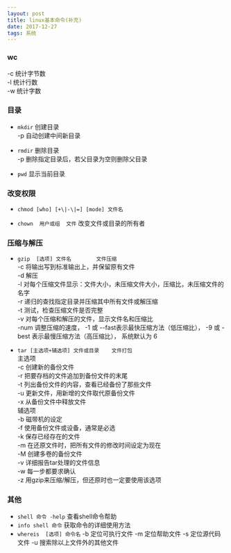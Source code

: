 ```yaml
---
layout: post
title: linux基本命令(补充)
date: 2017-12-27
tags: 系统
---
```


### wc   
-c     统计字节数   
-l    统计行数   
-w    统计字数     

### 目录     
* `mkdir`    创建目录   
    -p    自动创建中间新目录

* `rmdir`    删除目录      
    -p    删除指定目录后，若父目录为空则删除父目录    

* `pwd`        显示当前目录   

### 改变权限    
* `chmod [who] [+\|-\|=] [mode] 文件名`      

* `chown  用户或组  文件`      改变文件或目录的所有者   

### 压缩与解压   
* `gzip  [选项] 文件名        文件压缩`   
    -c        将输出写到标准输出上，并保留原有文件    
    -d        解压   
    -l        对每个压缩文件显示：文件大小，未压缩文件大小，压缩比，未压缩文件的名字   
    -r        递归的查找指定目录并压缩其中所有文件或解压缩   
    -t        测试，检查压缩文件是否完整    
    -v        对每个压缩和解压的文件，显示文件名和压缩比   
    -num      调整压缩的速度， -1 或 --fast表示最快压缩方法（低压缩比），
            -9 或 -best 表示最慢压缩方法（高压缩比）， 系统默认为 6    
            
* `tar [主选项+辅选项] 文件或目录    文件打包`    
    主选项   
        -c    创建新的备份文件    
        -r    把要存档的文件追加到备份文件的末尾    
        -t    列出备份文件的内容，查看已经备份了那些文件    
        -u    更新文件，用新增的文件取代原备份文件    
        -x    从备份文件中释放文件    
    辅选项    
        -b    磁带机的设定    
        -f    使用备份文件或设备，通常是必选    
        -k    保存已经存在的文件    
        -m    在还原文件时，把所有文件的修改时间设定为现在    
        -M    创建多卷的备份文件   
        -v    详细报告tar处理的文件信息    
        -w    每一步都要求确认   
        -z    用gzip来压缩/解压，但还原时也一定要使用该选项    
    
    
### 其他 
* `shell 命令 -help`   查看shell命令帮助
* `info shell 命令`    获取命令的详细使用方法
* `whereis  [选项] 命令名`
    -b    定位可执行文件
    -m    定位帮助文件
    -s    定位源代码文件
    -u    搜索除以上文件外的其他文件
    